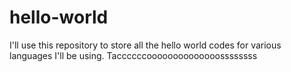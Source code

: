 # hello-world
I'll use this repository to  store all the hello world codes for various languages I'll be using.
Taccccccoooooooooooooossssssss
